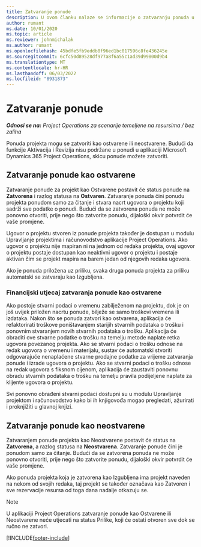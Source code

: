 ```yaml
---
title: Zatvaranje ponude
description: U ovom članku nalaze se informacije o zatvaranju ponuda u aplikaciji Project Operations.
author: rumant
ms.date: 10/01/2020
ms.topic: article
ms.reviewer: johnmichalak
ms.author: rumant
ms.openlocfilehash: 45bdfe5fb9eddb8f96ed1bc017596c8fe436245e
ms.sourcegitcommit: 6cfc50d89528df977a8f6a55c1ad39d99800d9b4
ms.translationtype: MT
ms.contentlocale: hr-HR
ms.lasthandoff: 06/03/2022
ms.locfileid: "8931873"
---
```

# <a name="close-a-quote"></a>Zatvaranje ponude

_**Odnosi se na:** Project Operations za scenarije temeljene na resursima / bez zaliha_

Ponuda projekta mogu se zatvoriti kao ostvarene ili neostvarene. Budući da funkcije Aktivacija i Revizija nisu podržane u ponudi u aplikaciji Microsoft Dynamics 365 Project Operations, skicu ponude možete zatvoriti.

## <a name="close-a-quote-as-won"></a>Zatvaranje ponude kao ostvarene

Zatvaranje ponude za projekt kao Ostvarene postavit će status ponude na **Zatvorena** i razlog statusa na **Ostvaren**. Zatvaranje ponuda čini ponudu projekta ponudom samo za čitanje i stvara nacrt ugovora o projektu koji sadrži sve podatke o ponudi. Budući da se zatvorena ponuda ne može ponovno otvoriti, prije nego što zatvorite ponudu, dijaloški okvir potvrdit će vaše promjene.

Ugovor o projektu stvoren iz ponude projekta također je dostupan u modulu Upravljanje projektima i računovodstvo aplikacije Project Operations. Ako ugovor o projektu nije mapiran ni na jednom od redaka projekta, ovaj ugovor o projektu postaje dostupan kao neaktivni ugovor o projektu i postaje aktivan čim se projekt mapira na barem jedan od njegovih redaka ugovora.

Ako je ponuda priložena uz priliku, svaka druga ponuda projekta za priliku automatski se zatvaraju kao Izgubljena.

### <a name="financial-impact-of-closing-a-quote-as-won"></a>Financijski utjecaj zatvaranja ponude kao ostvarene

Ako postoje stvarni podaci o vremenu zabilježenom na projektu, dok je on još uvijek priložen nacrtu ponude, bilježe se samo troškovi vremena ili izdataka. Nakon što se ponuda zatvori kao ostvarena, aplikacija će refaktorirati troškove poništavanjem starijih stvarnih podataka o trošku i ponovnim stvaranjem novih stvarnih podataka o trošku. Aplikacija će obraditi ove stvarne podatke o trošku na temelju metode naplate retka ugovora povezanog projekta. Ako se stvarni podaci o trošku odnose na redak ugovora o vremenu i materijalu, sustav će automatski stvoriti odgovarajuće nenaplaćene stvarne prodajne podatke za vrijeme zatvaranja ponude i izrade ugovora o projektu. Ako se stvarni podaci o trošku odnose na redak ugovora s fiksnom cijenom, aplikacija će zaustaviti ponovnu obradu stvarnih podataka o trošku na temelju pravila podijeljene naplate za klijente ugovora o projektu.

Svi ponovno obrađeni stvarni podaci dostupni su u modulu Upravljanje projektom i računovodstvo kako bi ih knjigovođa mogao pregledati, ažurirati i proknjižiti u glavnoj knjizi. 

## <a name="close-a-quote-as-lost"></a>Zatvaranje ponude kao neostvarene

Zatvaranjem ponude projekta kao Neostvarene postavit će status na **Zatvorena**, a razlog statusa na **Neostvarena**. Zatvaranje ponude čini je ponudom samo za čitanje. Budući da se zatvorena ponuda ne može ponovno otvoriti, prije nego što zatvorite ponudu, dijaloški okvir potvrdit će vaše promjene.

Ako ponuda projekta koja je zatvorena kao Izgubljena ima projekt naveden na nekom od svojih redaka, taj projekt se također označava kao Zatvoren i sve rezervacije resursa od toga dana nadalje otkazuju se.

> [!NOTE]
> U aplikaciji Project Operations zatvaranje ponude kao Ostvarene ili Neostvarene neće utjecati na status Prilike, koji će ostati otvoren sve dok se ručno ne zatvori.


[!INCLUDE[footer-include](../includes/footer-banner.md)]